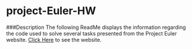 # project-Euler-HW

###Description
The following ReadMe displays the information regarding the code used to solve several tasks presented from the Project Euler website. [Click Here](https://projecteuler.net) to see the website. 
